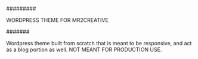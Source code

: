 #########

WORDPRESS THEME FOR MR2CREATIVE

#######

Wordpress theme built from scratch that is meant to be responsive, and act as a blog portion as well. NOT MEANT FOR PRODUCTION USE. 
